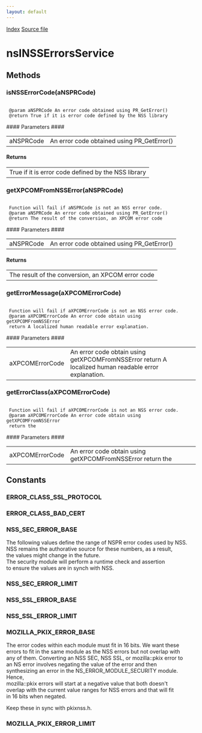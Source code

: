 ```yaml
---
layout: default
---
```

<div id='links'><a href="../index.html">Index</a>
<a href="http://dxr.mozilla.org/mozilla-central/source/netwerk/base/public/nsINSSErrorsService.idl">Source file</a>
</div>

# nsINSSErrorsService #

## Methods ##

### isNSSErrorCode(aNSPRCode) ###
<code>  
 @param aNSPRCode An error code obtained using PR_GetError()  
 @return True if it is error code defined by the NSS library  
  
</code>
#### Parameters ####

<table>

<tr>
<td>aNSPRCode</td>
<td>An error code obtained using PR_GetError()  
</td>
</tr>

</table>

#### Returns ####

<table>

<tr>
<td>True if it is error code defined by the NSS library  
</td>
</tr>

</table>

### getXPCOMFromNSSError(aNSPRCode) ###
<code>  
 Function will fail if aNSPRCode is not an NSS error code.  
 @param aNSPRCode An error code obtained using PR_GetError()  
 @return The result of the conversion, an XPCOM error code  
  
</code>
#### Parameters ####

<table>

<tr>
<td>aNSPRCode</td>
<td>An error code obtained using PR_GetError()  
</td>
</tr>

</table>

#### Returns ####

<table>

<tr>
<td>The result of the conversion, an XPCOM error code  
</td>
</tr>

</table>

### getErrorMessage(aXPCOMErrorCode) ###
<code>  
 Function will fail if aXPCOMErrorCode is not an NSS error code.  
 @param aXPCOMErrorCode An error code obtain using getXPCOMFromNSSError  
 return A localized human readable error explanation.  
  
</code>
#### Parameters ####

<table>

<tr>
<td>aXPCOMErrorCode</td>
<td>An error code obtain using getXPCOMFromNSSError  
 return A localized human readable error explanation.  
</td>
</tr>

</table>

### getErrorClass(aXPCOMErrorCode) ###
<code>  
 Function will fail if aXPCOMErrorCode is not an NSS error code.  
 @param aXPCOMErrorCode An error code obtain using getXPCOMFromNSSError  
 return the   
  
</code>
#### Parameters ####

<table>

<tr>
<td>aXPCOMErrorCode</td>
<td>An error code obtain using getXPCOMFromNSSError  
 return the   
</td>
</tr>

</table>

## Constants ##

### ERROR_CLASS_SSL_PROTOCOL ###

### ERROR_CLASS_BAD_CERT ###

### NSS_SEC_ERROR_BASE ###
  
 The following values define the range of NSPR error codes used by NSS.  
 NSS remains the authorative source for these numbers, as a result,  
 the values might change in the future.  
 The security module will perform a runtime check and assertion  
 to ensure the values are in synch with NSS.  
  

### NSS_SEC_ERROR_LIMIT ###

### NSS_SSL_ERROR_BASE ###

### NSS_SSL_ERROR_LIMIT ###

### MOZILLA_PKIX_ERROR_BASE ###
  
The error codes within each module must fit in 16 bits. We want these  
errors to fit in the same module as the NSS errors but not overlap with  
any of them. Converting an NSS SEC, NSS SSL, or mozilla::pkix error to  
an NS error involves negating the value of the error and then  
synthesizing an error in the NS_ERROR_MODULE_SECURITY module. Hence,  
mozilla::pkix errors will start at a negative value that both doesn't  
overlap with the current value ranges for NSS errors and that will fit  
in 16 bits when negated.  
  
Keep these in sync with pkixnss.h.  
  

### MOZILLA_PKIX_ERROR_LIMIT ###
